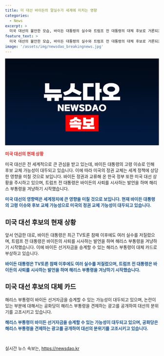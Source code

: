 ```yaml
---
title: 미 대선 바이든의 말실수가 세계에 미치는 영향
categories:
  - News
excerpt: >
  미국 대선의 불안한 모습, 바이든 대통령의 실수와 트럼프 전 대통령의 대체 후보로 거론되는 부통령에 대한 언급, 그리고 공화당의 광고로 인한 해리스 부통령 견제 등이 주목받고 있습니다. 바이든 대통령의 실수와 트럼프의 거론으로 대선의 불안한 상황이 부각되며, 민주당 내에서 해리스 부통령이 대체 카드로 떠오르고 있는 상황입니다. 미국 대선의 불안한 상황이 현재와 미래에 대한 기대와 우려를 불러일으키고 있습니다.
feature_text: >
  미국 대선의 불안한 모습, 바이든 대통령의 실수와 트럼프 전 대통령의 대체 후보로 거론되는 부통령에 대한 언급, 그리고 공화당의 광고로 인한 해리스 부통령 견제 등이 주목받고 있습니다. 바이든 대통령의 실수와 트럼프의 거론으로 대선의 불안한 상황이 부각되며, 민주당 내에서 해리스 부통령이 대체 카드로 떠오르고 있는 상황입니다. 미국 대선의 불안한 상황이 현재와 미래에 대한 기대와 우려를 불러일으키고 있습니다.
image: '/assets/img/newsdao_breakingnews.jpg'
---
```


<p><img src="/assets/img/newsdao_breakingnews.jpg" alt="koreaapp 속보" /></p>

<p><b><span style="color: #ee2323;">미국 대선의 현재 상황</span></b></p>

<p>미국 대선은 전 세계적으로 큰 관심을 받고 있는데, 바이든 대통령의 고령 이슈로 인해 후보 교체 가능성이 대두되고 있습니다. 이에 따라 미국의 정권 교체는 세계 정책에 상당한 영향을 미칠 것으로 보입니다. 바이든 정권과 교류해 온 한국 정부 또한 미국 대선 상황을 주시하고 있으며, 트럼프 전 대통령은 바이든의 사퇴를 시사하는 발언을 하며 해리스 부통령을 겨냥하기 시작했습니다.</p>

<p><b><span style="color: #1a5490;">미국 대선의 영향력은 세계정치에 큰 영향을 미칠 것으로 보입니다. 현재 바이든 대통령의 고령 이슈와 후보 교체 가능성으로 미국의 정권 교체 가능성이 대두되고 있습니다.</span></b></p>

<h2 data-ke-size="size26">미국 대선 후보의 현재 상황</h2>

<p>앞서 언급한 대로, 바이든 대통령은 최근 TV토론 참패 이후에도 여러 실수를 저질렀으며, 트럼프 전 대통령은 바이든의 사퇴를 시사하는 발언을 하며 해리스 부통령을 겨냥하기 시작했습니다. 이에 바이든 선거자금을 승계할 수 있는 해리스 부통령이 대체 카드로 부상하고 있습니다.</p>

<p><b><span style="color: #1a5490;">바이든 대통령은 TV토론 참패 이후에도 여러 실수를 저질렀으며, 트럼프 전 대통령은 바이든의 사퇴를 시사하는 발언을 하며 해리스 부통령을 겨냥하기 시작했습니다.</span></b></p>

<h2 data-ke-size="size26">미국 대선 후보의 대체 카드</h2>

<p>해리스 부통령이 바이든 선거자금을 승계할 수 있는 가능성이 대두되고 있으며, 논란이 있는 부분에 대해서는 공화당이 해리스 부통령을 견제하는 광고를 공개하여 대선의 분위기를 고조시키고 있습니다.</p>

<p><b><span style="color: #1a5490;">해리스 부통령이 바이든 선거자금을 승계할 수 있는 가능성이 대두되고 있으며, 공화당은 해리스 부통령을 견제하는 광고를 공개하여 대선의 분위기를 고조시키고 있습니다.</span></b></p>

<p data-ke-size="size16">&nbsp;</p>
실시간 뉴스 속보는, <a href="https://newsdao.kr" rel="dofollow">https://newsdao.kr</a>


